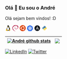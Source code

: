 ### Olá 👋 Eu sou o André

<div>
 <p>
Olá sejam bem vindos! :D
</p>
</div>

<code><img height="20" alt="linux" src="https://raw.githubusercontent.com/github/explore/80688e429a7d4ef2fca1e82350fe8e3517d3494d/topics/linux/linux.png"></code>
<code><img height="20" alt="debian" src="https://github.com/github/explore/blob/main/topics/debian/debian.png"></code>
<code><img height="20" alt="ubuntu" src="https://raw.githubusercontent.com/github/explore/80688e429a7d4ef2fca1e82350fe8e3517d3494d/topics/ubuntu/ubuntu.png"></code>
<code><img height="20" alt="kubernetes" src="https://raw.githubusercontent.com/github/explore/80688e429a7d4ef2fca1e82350fe8e3517d3494d/topics/kubernetes/kubernetes.png"></code>
<code><img height="20" alt="ansible" src="https://raw.githubusercontent.com/github/explore/5c058a388828bb5fde0bcafd4bc867b5bb3f26f3/topics/ansible/ansible.png"></code>
<code><img height="20" alt="python" src="https://raw.githubusercontent.com/github/explore/80688e429a7d4ef2fca1e82350fe8e3517d3494d/topics/python/python.png"></code>    


| <a href="https://github.com/andretecco/github-readme-stats"><img align="center" src="https://github-readme-stats.vercel.app/api?username=andretecco&show_icons=true&theme=github_dark&hide_border=true" alt="André github stats" /></a> | <a href="https://github.com/andretecco/github-readme-stats"><img align="center" src="https://github-readme-stats.vercel.app/api/top-langs/?username=andretecco&layout=compact&theme=github_dark&hide_border=true" /></a> |
| ------------- | ------------- |


<p align="left">
<a href="https://www.linkedin.com/in/andre-tecco/" target="_blank"><img alt="LinkedIn" src="https://img.shields.io/badge/LinkedIn-0077B5?style=for-the-badge&logo=linkedin&logoColor=white"></a>
<a href="https://twitter.com/andretecco" target="_blank"><img alt="Twitter" src="https://img.shields.io/badge/Twitter-1DA1F2?style=for-the-badge&logo=twitter&logoColor=white"></a>
</p>